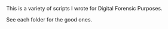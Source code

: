 
This is a variety of scripts I wrote for Digital Forensic Purposes.

See each folder for the good ones. 

